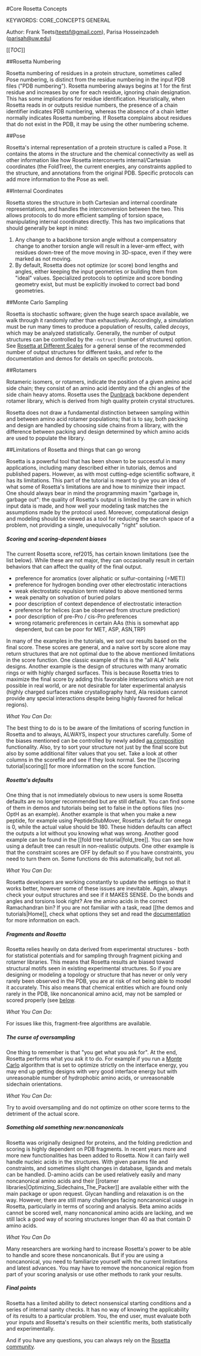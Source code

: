 #Core Rosetta Concepts

KEYWORDS: CORE_CONCEPTS GENERAL

Author: Frank Teets(teetsf@gmail.com), Parisa Hosseinzadeh (parisah@uw.edu)

[[_TOC_]]

##Rosetta Numbering

Rosetta numbering of residues in a protein structure, sometimes called Pose numbering, is distinct from the residue numbering in the input PDB files ("PDB numbering"). Rosetta numbering always begins at 1 for the first residue and increases by one for each residue, ignoring chain designation. This has some implications for residue identification. Heuristically, when Rosetta reads in or outputs residue numbers, the presence of a chain identifier indicates PDB numbering, whereas the absence of a chain letter normally indicates Rosetta numbering. If Rosetta complains about residues that do not exist in the PDB, it may be using the other numbering scheme.

##Pose 

Rosetta's internal representation of a protein structure is called a Pose. It contains the atoms in the structure and the chemical connectivity as well as other information like how Rosetta interconverts internal/Cartesian coordinates (the FoldTree), the current energies, any constraints applied to the structure, and annotations from the original PDB. Specific protocols can add more information to the Pose as well.

##Internal Coordinates

Rosetta stores the structure in both Cartesian and internal coordinate representations, and handles the interconversion between the two. This allows protocols to do more efficient sampling of torsion space, manipulating internal coordinates directly. This has two implications that should generally be kept in mind:

1. Any change to a backbone torsion angle without a compensatory change to another torsion angle will result in a lever-arm effect, with residues down-tree of the move moving in 3D-space, even if they were marked as not moving.
2. By default, Rosetta does not optimize (or score) bond lengths and angles, either keeping the input geometries or building them from "ideal" values. Specialized protocols to optimize and score bonding geometry exist, but must be explicitly invoked to correct bad bond geometries.

##Monte Carlo Sampling

Rosetta is stochastic software; given the huge search space available, we walk through it randomly rather than exhaustively. Accordingly, a simulation must be run many times to produce a population of results, called *decoys*, which may be analyzed statistically. Generally, the number of output structures can be controlled by the `-nstruct` (number of structures) option. See [Rosetta at Different Scales](https://www.rosettacommons.org/docs/latest/getting_started/Rosetta-on-different-scales) for a general sense of the recommended number of output structures for different tasks, and refer to the documentation and demos for details on specific protocols.

##Rotamers

Rotameric isomers, or rotamers, indicate the position of a given amino acid side chain; they consist of an amino acid identity and the chi angles of the side chain heavy atoms. Rosetta uses the [Dunbrack](http://dunbrack.fccc.edu/) backbone dependent rotamer library, which is derived from high quality protein crystal structures.

Rosetta does not draw a fundamental distinction between sampling within and between amino acid rotamer populations; that is to say, both packing and design are handled by choosing side chains from a library, with the difference between packing and design determined by which amino acids are used to populate the library.

##Limitations of Rosetta and things that can go wrong

Rosetta is a powerful tool that has been shown to be successful in many applications, including many described either in tutorials, demos and published papers. However, as with most cutting-edge scientific software, it has its limitations. This part of the tutorial is meant to give you an idea of what some of Rosetta's limitations are and how to minimize their impact. One should always bear in mind the programming maxim "garbage in, garbage out": the quality of Rosetta's output is limited by the care in which input data is made, and how well your modeling task matches the assumptions made by the protocol used. Moreover, computational design and modeling should be viewed as a tool for reducing the search space of a problem, not providing a single, unequivocally "right" solution.  

##### Scoring and scoring-dependent biases

The current Rosetta score, ref2015, has certain known limitations (see the list below). While these are not major, they can occasionally result in certain behaviors that can affect the quality of the final output. 

- preference for aromatics (over aliphatic or sulfur-containing (=MET))
- preference for hydrogen bonding over other electrostatic interactions
- weak electrostatic repulsion term related to above mentioned terms 
- weak penalty on solvation of buried polars 
- poor description of context dependence of electrostatic interaction
- preference for helices (can be observed from structure prediction)
- poor description of pre-Pro / cis-Pro preferences
- wrong rotameric preferences in certain AAs (this is somewhat app dependent, but can be poor for MET, ASP, ASN,TRP)

In many of the examples in the tutorials, we sort our results based on the final score. These scores are general, and a naive sort by score alone may return structures that are not optimal due to the above mentioned limitations in the score function. One classic example of this is the "all ALA" helix designs. Another example is the design of structures with many aromatic rings or with highly charged surfaces. This is because Rosetta tries to maximize the final score by adding this favorable interactions which are not possible in real world, or are not desirable for later experimental analysis (highly charged surfaces make crystallography hard, Ala residues cannot provide any special interactions despite being highly favored for helical regions).

*What You Can Do:*

The best thing to do is to be aware of the limitations of scoring function in Rosetta and to always, ALWAYS, inspect your structures carefully. Some of the biases mentioned can be controlled by newly added [aa composition](https://www.rosettacommons.org/docs/latest/rosetta_basics/scoring/AACompositionEnergy) functionality. Also, try to sort your structure not just by the final score but also by some additional filter values that you set. Take a look at other columns in the scorefile and see if they look normal. See the [[scoring tutorial|scoring]] for more information on the score function.

##### Rosetta's defaults

One thing that is not immediately obvious to new users is some Rosetta defaults are no longer recommended but are still default. You can find some of them in demos and tutorials being set to false in the options files (no-OptH as an example). Another example is that when you make a new peptide, for example using PeptideStubMover, Rosetta's default for omega is 0, while the actual value should be 180. These hidden defaults can affect the outputs a lot without you knowing what was wrong. Another good example can be found in the [[fold tree tutorial|fold_tree]]. You can see how using a default tree can result in non-realistic outputs. One other example is that the constraint scores are OFF by default so if you have constraints, you need to turn them on. Some functions do this automatically, but not all. 

*What You Can Do:*

Rosetta developers are working constantly to update the settings so that it works better, however some of these issues are inevitable. Again, always check your output structures and see if it MAKES SENSE. Do the bonds and angles and torsions look right? Are the amino acids in the correct Ramachandran bin? If you are not familiar with a task, read [[the demos and tutorials|Home]], check what options they set and read the [documentation](https://www.rosettacommons.org/docs/latest/Home) for more information on each. 

##### Fragments and Rosetta

Rosetta relies heavily on data derived from experimental structures - both for statistical potentials and for sampling through fragment picking and rotamer libraries. This means that Rosetta results are biased toward structural motifs seen in existing experimental structures. So if you are designing or modeling a topology or structure that has never or only very rarely been observed in the PDB, you are at risk of not being able to model it accurately. This also means that chemical entities which are found only rarely in the PDB, like noncanonical amino acid, may not be sampled or scored properly (see [below](#limitations-of-rosetta-and-things-that-can-go-wrong_something-old-something-new-noncanonicals).

*What You Can Do:*

For issues like this, fragment-free algorithms are available.

##### The curse of oversampling

One thing to remember is that "you get what you ask for". At the end, Rosetta performs what you ask it to do. For example if you run a [Monte Carlo](#monte-carlo-sampling) algorithm that is set to optimize strictly on the interface energy, you may end up getting designs with very good interface energy but with unreasonable number of hydrophobic amino acids, or unreasonable sidechain orientations. 

*What You Can Do:*

Try to avoid oversampling and do not optimize on other score terms to the detriment of the actual score.

##### Something old something new:noncanonicals

Rosetta was originally designed for proteins, and the folding prediction and scoring is highly dependent on PDB fragments. In recent years more and more new functionalities has been added to Rosetta. Now it can fairly well handle nucleic acids in the structures. With given params file and constraints, and sometimes slight changes in database, ligands and metals can be handled. D-amino acids can be used relatively easily and many noncanonical amino acids and their [[rotamer libraries|Optimizing_Sidechains_The_Packer]] are available either with the main package or upon request. Glycan handling and relaxation is on the way. However, there are still many challenges facing noncanonical usage in Rosetta, particularly in terms of scoring and analysis. Beta amino acids cannot be scored well, many noncanonical amino acids are lacking, and we still lack a good way of scoring structures longer than 40 aa that contain D amino acids.

*What You Can Do*

Many researchers are working hard to increase Rosetta's power to be able to handle and score these noncanonicals. But if you are using a noncanonical, you need to familiarize yourself with the current limitations and latest advances. You may have to remove the noncanonical region from part of your scoring analysis or use other methods to rank your results.

##### Final points

Rosetta has a limited ability to detect nonsensical starting conditions and a series of internal sanity checks. It has no way of knowing the applicability of its results to a particular problem. You, the end user, must evaluate both your inputs and Rosetta's results on their scientific merits, both statistically and experimentally. 

And if you have any questions, you can always rely on the [Rosetta community](https://www.rosettacommons.org/support).
